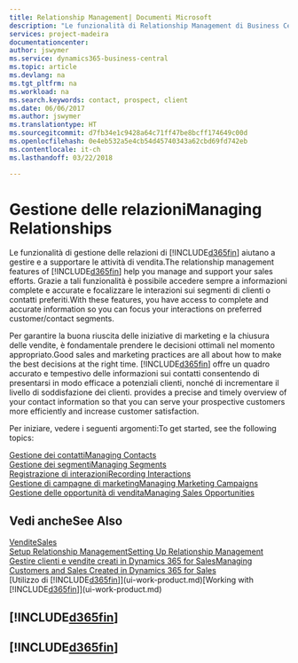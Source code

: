 ```yaml
---
title: Relationship Management| Documenti Microsoft
description: "Le funzionalità di Relationship Management di Business Central supportano le attività di vendita e consentono di accedere alle informazioni sui contatti e i potenziali clienti in modo da poter assistere in modo efficiente i clienti."
services: project-madeira
documentationcenter: 
author: jswymer
ms.service: dynamics365-business-central
ms.topic: article
ms.devlang: na
ms.tgt_pltfrm: na
ms.workload: na
ms.search.keywords: contact, prospect, client
ms.date: 06/06/2017
ms.author: jswymer
ms.translationtype: HT
ms.sourcegitcommit: d7fb34e1c9428a64c71ff47be8bcff174649c00d
ms.openlocfilehash: 0e4eb532a5e4cb54d45740343a62cbd69fd742eb
ms.contentlocale: it-ch
ms.lasthandoff: 03/22/2018

---
```

# <a name="managing-relationships"></a><span data-ttu-id="514ee-103">Gestione delle relazioni</span><span class="sxs-lookup"><span data-stu-id="514ee-103">Managing Relationships</span></span>
<span data-ttu-id="514ee-104">Le funzionalità di gestione delle relazioni di [!INCLUDE[d365fin](includes/d365fin_md.md)] aiutano a gestire e a supportare le attività di vendita.</span><span class="sxs-lookup"><span data-stu-id="514ee-104">The relationship management features of [!INCLUDE[d365fin](includes/d365fin_md.md)] help you manage and support your sales efforts.</span></span> <span data-ttu-id="514ee-105">Grazie a tali funzionalità è possibile accedere sempre a informazioni complete e accurate e focalizzare le interazioni sui segmenti di clienti o contatti preferiti.</span><span class="sxs-lookup"><span data-stu-id="514ee-105">With these features, you have access to complete and accurate information so you can focus your interactions on preferred customer/contact segments.</span></span>

<span data-ttu-id="514ee-106">Per garantire la buona riuscita delle iniziative di marketing e la chiusura delle vendite, è fondamentale prendere le decisioni ottimali nel momento appropriato.</span><span class="sxs-lookup"><span data-stu-id="514ee-106">Good sales and marketing practices are all about how to make the best decisions at the right time.</span></span> [!INCLUDE[d365fin](includes/d365fin_md.md)]<span data-ttu-id="514ee-107"> offre un quadro accurato e tempestivo delle informazioni sui contatti consentendo di presentarsi in modo efficace a potenziali clienti, nonché di incrementare il livello di soddisfazione dei clienti.</span><span class="sxs-lookup"><span data-stu-id="514ee-107"> provides a precise and timely overview of your contact information so that you can serve your prospective customers more efficiently and increase customer satisfaction.</span></span>

<span data-ttu-id="514ee-108">Per iniziare, vedere i seguenti argomenti:</span><span class="sxs-lookup"><span data-stu-id="514ee-108">To get started, see the following topics:</span></span>

[<span data-ttu-id="514ee-109">Gestione dei contatti</span><span class="sxs-lookup"><span data-stu-id="514ee-109">Managing Contacts</span></span>](marketing-contacts.md)  
[<span data-ttu-id="514ee-110">Gestione dei segmenti</span><span class="sxs-lookup"><span data-stu-id="514ee-110">Managing Segments</span></span>](marketing-segments.md)  
[<span data-ttu-id="514ee-111">Registrazione di interazioni</span><span class="sxs-lookup"><span data-stu-id="514ee-111">Recording Interactions</span></span>](marketing-interactions.md)  
[<span data-ttu-id="514ee-112">Gestione di campagne di marketing</span><span class="sxs-lookup"><span data-stu-id="514ee-112">Managing Marketing Campaigns</span></span>](marketing-campaigns.md)  
[<span data-ttu-id="514ee-113">Gestione delle opportunità di vendita</span><span class="sxs-lookup"><span data-stu-id="514ee-113">Managing Sales Opportunities</span></span>](marketing-manage-sales-opportunities.md)

## <a name="see-also"></a><span data-ttu-id="514ee-114">Vedi anche</span><span class="sxs-lookup"><span data-stu-id="514ee-114">See Also</span></span>
[<span data-ttu-id="514ee-115">Vendite</span><span class="sxs-lookup"><span data-stu-id="514ee-115">Sales</span></span>](sales-manage-sales.md)  
[<span data-ttu-id="514ee-116">Setup Relationship Management</span><span class="sxs-lookup"><span data-stu-id="514ee-116">Setting Up Relationship Management</span></span>](marketing-setup-marketing.md)  
[<span data-ttu-id="514ee-117">Gestire clienti e vendite creati in Dynamics 365 for Sales</span><span class="sxs-lookup"><span data-stu-id="514ee-117">Managing Customers and Sales Created in Dynamics 365 for Sales</span></span>](marketing-integrate-dynamicscrm.md)  
<span data-ttu-id="514ee-118">[Utilizzo di [!INCLUDE[d365fin](includes/d365fin_md.md)]](ui-work-product.md)</span><span class="sxs-lookup"><span data-stu-id="514ee-118">[Working with [!INCLUDE[d365fin](includes/d365fin_md.md)]](ui-work-product.md)</span></span>  

## [!INCLUDE[d365fin](includes/free_trial_md.md)]  
## [!INCLUDE[d365fin](includes/training_link_md.md)]

